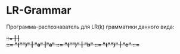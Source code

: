 # LR-Grammar
Программа-распознаватель  для LR(k) грамматики данного вида:

<S> ::= <A><B><C> | <B><C> | <C>  
<A> ::= "("<B>")" | <A>"a" |"a"
<B> ::= "("<B><C>")" | "b"
<C> ::= "("<D>")" | "c"
<D> ::= <A>
